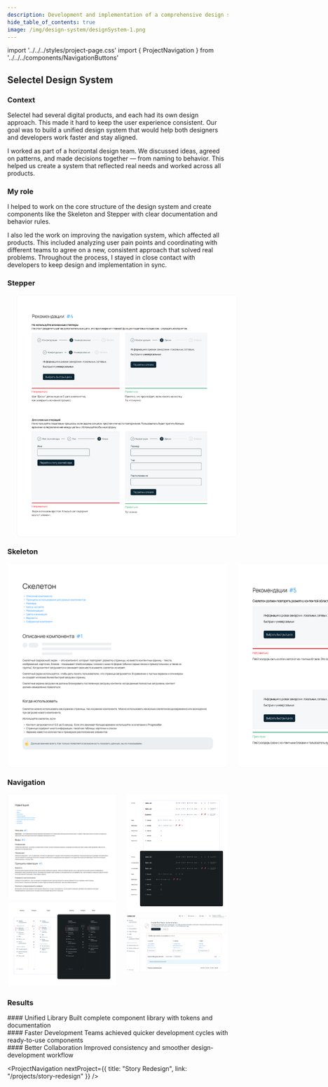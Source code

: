 ```yaml
---
description: Development and implementation of a comprehensive design system for Selectel
hide_table_of_contents: true
image: /img/design-system/designSystem-1.png
---
```


import '../../../styles/project-page.css'
import { ProjectNavigation } from '../../../components/NavigationButtons'

<article>
<div className="container">


<div className="section-margin">

# Selectel Design System

</div>

<section className="section-margin">

### Context
Selectel had several digital products, and each had its own design approach. This made it hard to keep the user experience consistent. Our goal was to build a unified design system that would help both designers and developers work faster and stay aligned.

I worked as part of a horizontal design team. We discussed ideas, agreed on patterns, and made decisions together — from naming to behavior. This helped us create a system that reflected real needs and worked across all products.
</section>

<section className="section-margin">

### My role


<div>
  I helped to work on the core structure of the design system and create components like the Skeleton and Stepper with clear documentation and behavior rules. 
  
  I also led the work on improving the navigation system, which affected all products. This included analyzing user pain points and coordinating with different teams to agree on a new, consistent approach that solved real problems. Throughout the process, I stayed in close contact with developers to keep design and implementation in sync.

</div>

</section>
<section className="section-margin">

### Stepper
<div class="columns">
  <div>
    <img src="/img/design-system/designSystem-6.png" alt="Stepper States" className="image"/>
    <img src="/img/design-system/designSystem-7.png" alt="Stepper Interactions" className="image"/>
  </div>
  <img src="/img/design-system/designSystem-5.png" alt="Stepper Overview" className="image"/>
  
</div>

</section>

<section className="section-margin">

### Skeleton
<div class="columns">
<img src="/img/design-system/designSystem-2.png" alt="Design System Structure" className="image"/>
<img src="/img/design-system/designSystem-3.png" alt="Component Architecture" className="image"/>
<div>
<img src="/img/design-system/designSystem-4.png" alt="Component Relationships" className="image"/>

</div>
</div>

</section>

<section className="section-margin">

### Navigation
<div class="columns">
  <div>
    <img src="/img/design-system/designSystem-8.png" alt="Navigation Overview" className="image"/>
    <img src="/img/design-system/designSystem-10.png" alt="Navigation Patterns" className="image"/>

  </div>
  <div>
    <img src="/img/design-system/designSystem-9.png" alt="Navigation Components" className="image"/>
    <img src="/img/design-system/designSystem-11.png" alt="Navigation Implementation" className="image"/>
  </div>
</div>


</section>

<section className="section-margin">

### Results
<div className="columns">
  <div className="highlight">
    #### Unified Library
    Built complete component library with tokens and documentation
  </div>

  <div className="highlight">
    #### Faster Development
    Teams achieved quicker development cycles with ready-to-use components
  </div>

  <div className="highlight">
    #### Better Collaboration
    Improved consistency and smoother design-development workflow
  </div>
</div>
</section>



<ProjectNavigation nextProject={{ title: "Story Redesign", link: "/projects/story-redesign" }} />

</div>
</article>